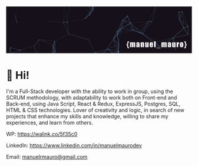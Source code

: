 ![Alt text](/background.jpg)

# 👋 Hi!

I'm a Full-Stack developer with the ability to work in group, using the SCRUM methodology, with adaptability to work both on Front-end and Back-end, using Java Script, React & Redux, ExpressJS, Postgres, SQL, HTML & CSS technologies.
Lover of creativity and logic, in search of new projects that enhance my skills and knowledge, willing to share my experiences, and learn from others.

WP: https://walink.co/5f35c0 

LinkedIn: https://www.linkedin.com/in/manuelmaurodev

Email: manuelrmauro@gmail.com
